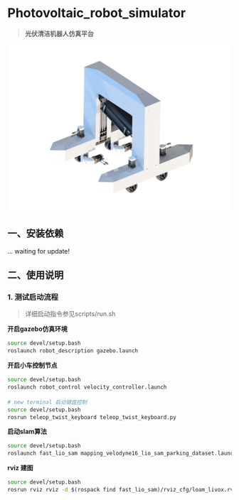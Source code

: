 # Photovoltaic_robot_simulator

> **光伏清洁机器人仿真平台**

![光伏机器人](./assets/光伏机器人.png)

## 一、安装依赖
... waiting for update!

## 二、使用说明

### 1. 测试启动流程

> 详细启动指令参见scripts/run.sh 

**开启gazebo仿真环境**
```bash
source devel/setup.bash
roslaunch robot_description gazebo.launch
```

**开启小车控制节点**
```bash
source devel/setup.bash
roslaunch robot_control velocity_controller.launch 

# new terminal 启动键盘控制
source devel/setup.bash
rosrun teleop_twist_keyboard teleop_twist_keyboard.py
```

**启动slam算法**
```bash
source devel/setup.bash
roslaunch fast_lio_sam mapping_velodyne16_lio_sam_parking_dataset.launch
```

**rviz 建图**
```bash
source devel/setup.bash
rosrun rviz rviz -d $(rospack find fast_lio_sam)/rviz_cfg/loam_livox.rviz
```